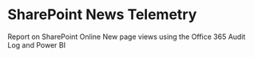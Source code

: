 # SharePoint News Telemetry
Report on SharePoint Online New page views using the Office 365 Audit Log and Power BI
